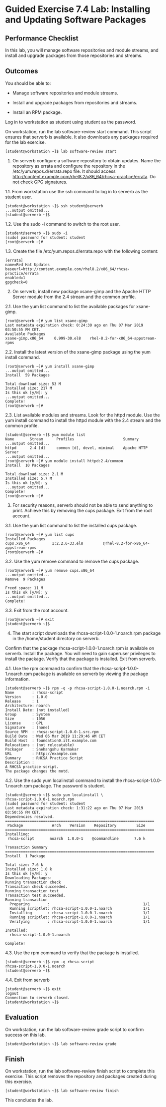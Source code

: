 # Guided Exercise 7.4 Lab: Installing and Updating Software Packages

## Performance Checklist

In this lab, you will manage software repositories and module streams, and install and upgrade packages from those repositories and streams.

## Outcomes

You should be able to:

- Manage software repositories and module streams.

- Install and upgrade packages from repositories and streams.

- Install an RPM package.

Log in to workstation as student using student as the password.

On workstation, run the lab software-review start command. This script ensures that serverb is available. It also downloads any packages required for the lab exercise.

```
[student@workstation ~]$ lab software-review start
```

1. On serverb configure a software repository to obtain updates. Name the repository as errata and configure the repository in the /etc/yum.repos.d/errata.repo file. It should access http://content.example.com/rhel8.2/x86_64/rhcsa-practice/errata. Do not check GPG signatures.

1.1. From workstation use the ssh command to log in to serverb as the student user.

```
[student@workstation ~]$ ssh student@serverb
...output omitted...
[student@serverb ~]$ 
```

1.2. Use the sudo -i command to switch to the root user.

```
[student@serverb ~]$ sudo -i
[sudo] password for student: student
[root@serverb ~]#  
```

1.3. Create the file /etc/yum.repos.d/errata.repo with the following content:

```
[errata]
name=Red Hat Updates
baseurl=http://content.example.com/rhel8.2/x86_64/rhcsa-practice/errata
enabled=1
gpgcheck=0
```

2. On serverb, install new package xsane-gimp and the Apache HTTP Server module from the 2.4 stream and the common profile.

2.1. Use the yum list command to list the available packages for xsane-gimp.

```
[root@serverb ~]# yum list xsane-gimp
Last metadata expiration check: 0:24:30 ago on Thu 07 Mar 2019 03:50:55 PM CET.
Available Packages
xsane-gimp.x86_64     0.999-30.el8    rhel-8.2-for-x86_64-appstream-rpms
```

2.2. Install the latest version of the xsane-gimp package using the yum install command.

```
[root@serverb ~]# yum install xsane-gimp
...output omitted...
Install  59 Packages

Total download size: 53 M
Installed size: 217 M
Is this ok [y/N]: y
...output omitted...
Complete!
[root@serverb ~]# 
```

2.3. List available modules and streams. Look for the httpd module. Use the yum install command to install the httpd module with the 2.4 stream and the common profile.

```
[student@serverb ~]$ yum module list
Name       Stream      Profiles                      Summary
...output omitted...
httpd      2.4 [d]     common [d], devel, minimal    Apache HTTP Server
...output omitted...
[root@serverb ~]# yum module install httpd:2.4/common
Install  10 Packages

Total download size: 2.1 M
Installed size: 5.7 M
Is this ok [y/N]: y
...output omitted...
Complete!
[root@serverb ~]# 
```

3. For security reasons, serverb should not be able to send anything to print. Achieve this by removing the cups package. Exit from the root account.

3.1. Use the yum list command to list the installed cups package.

```
[root@serverb ~]# yum list cups
Installed Packages
cups.x86_64          1:2.2.6-33.el8         @rhel-8.2-for-x86_64-appstream-rpms
[root@serverb ~]# 
```

3.2. Use the yum remove command to remove the cups package.

```
[root@serverb ~]# yum remove cups.x86_64
...output omitted...
Remove  9 Packages

Freed space: 11 M
Is this ok [y/N]: y
...output omitted...
Complete!
```

3.3. Exit from the root account.

```
[root@serverb ~]# exit
[student@serverb ~]$ 
```

4. The start script downloads the rhcsa-script-1.0.0-1.noarch.rpm package in the /home/student directory on serverb.

Confirm that the package rhcsa-script-1.0.0-1.noarch.rpm is available on serverb. Install the package. You will need to gain superuser privileges to install the package. Verify that the package is installed. Exit from serverb.

4.1. Use the rpm command to confirm that the rhcsa-script-1.0.0-1.noarch.rpm package is available on serverb by viewing the package information.

```
[student@serverb ~]$ rpm -q -p rhcsa-script-1.0.0-1.noarch.rpm -i
Name        : rhcsa-script
Version     : 1.0.0
Release     : 1
Architecture: noarch
Install Date: (not installed)
Group       : System
Size        : 1056
License     : GPL
Signature   : (none)
Source RPM  : rhcsa-script-1.0.0-1.src.rpm
Build Date  : Wed 06 Mar 2019 11:29:46 AM CET
Build Host  : foundation0.ilt.example.com
Relocations : (not relocatable)
Packager    : Snehangshu Karmakar
URL         : http://example.com
Summary     : RHCSA Practice Script
Description :
A RHCSA practice script.
The package changes the motd.
```

4.2. Use the sudo yum localinstall command to install the rhcsa-script-1.0.0-1.noarch.rpm package. The password is student.

```
[student@serverb ~]$ sudo yum localinstall \
rhcsa-script-1.0.0-1.noarch.rpm
[sudo] password for student: student
Last metadata expiration check: 1:31:22 ago on Thu 07 Mar 2019 03:50:55 PM CET.
Dependencies resolved.
===================================================================
 Package             Arch    Version    Repository         Size
===================================================================
Installing:
 rhcsa-script       noarch  1.0.0-1    @commandline       7.6 k

Transaction Summary
===================================================================
Install  1 Package

Total size: 7.6 k
Installed size: 1.0 k
Is this ok [y/N]: y
Downloading Packages:
Running transaction check
Transaction check succeeded.
Running transaction test
Transaction test succeeded.
Running transaction
  Preparing        :                                          1/1
  Running scriptlet: rhcsa-script-1.0.0-1.noarch              1/1
  Installing       : rhcsa-script-1.0.0-1.noarch              1/1
  Running scriptlet: rhcsa-script-1.0.0-1.noarch              1/1
  Verifying        : rhcsa-script-1.0.0-1.noarch              1/1

Installed:
  rhcsa-script-1.0.0-1.noarch

Complete!
```

4.3. Use the rpm command to verify that the package is installed.

```
[student@serverb ~]$ rpm -q rhcsa-script
rhcsa-script-1.0.0-1.noarch
[student@serverb ~]$ 
```

4.4. Exit from serverb

```
[student@serverb ~]$ exit
logout
Connection to serverb closed.
[student@workstation ~]$ 
```

## Evaluation

On workstation, run the lab software-review grade script to confirm success on this lab.

```
[student@workstation ~]$ lab software-review grade
```

## Finish

On workstation, run the lab software-review finish script to complete this exercise. This script removes the repository and packages created during this exercise.

```
[student@workstation ~]$ lab software-review finish
```

This concludes the lab.
